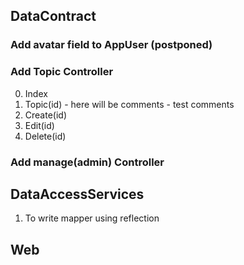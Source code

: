 ## DataContract
### Add avatar field to AppUser (postponed)

### Add Topic Controller
0. Index
1. Topic(id) - here will be comments - test comments
2. Create(id)
3. Edit(id)
4. Delete(id)

### Add manage(admin) Controller



## DataAccessServices
1. To write mapper using reflection

## Web



